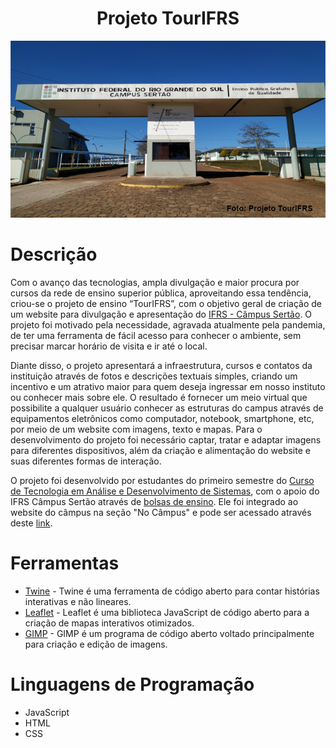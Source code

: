 <div align="center">
    <h1>Projeto TourIFRS</h1>
    
![Pórtico do Câmpus Sertão](https://github.com/gabrielpatzer/TourIFRS/blob/main/public/images/portW720.jpg)
</div>

# Descrição
Com o avanço das tecnologias, ampla divulgação e maior procura por cursos da rede de ensino superior pública, aproveitando essa tendência, criou-se o projeto de ensino “TourIFRS”, com o objetivo geral de criação de um website para  divulgação e apresentação do [IFRS - Câmpus Sertão](https://ifrs.edu.br/sertao/). O projeto foi motivado pela necessidade, agravada atualmente pela pandemia, de ter uma ferramenta de fácil acesso para conhecer o ambiente, sem precisar marcar horário de visita e ir até o local.

Diante disso, o projeto apresentará a infraestrutura, cursos e contatos da instituição através de fotos e descrições textuais simples, criando um incentivo e um atrativo maior para quem deseja ingressar em nosso instituto ou conhecer mais sobre ele. O resultado é fornecer um meio virtual que possibilite a qualquer usuário conhecer as estruturas do campus através de equipamentos eletrônicos como computador, notebook, smartphone, etc, por meio de um website com imagens, texto e mapas. Para o desenvolvimento do projeto foi necessário captar, tratar e adaptar imagens para diferentes dispositivos, além da criação e alimentação do website e suas diferentes formas de interação.

O projeto foi desenvolvido por estudantes do primeiro semestre do [Curso de Tecnologia em Análise e Desenvolvimento de Sistemas](https://ifrs.edu.br/sertao/ensino/cursos-superiores/tecnologia-em-analise-e-desenvolvimento-de-sistemas/), com o apoio do IFRS Câmpus Sertão através de [bolsas de ensino](https://ifrs.edu.br/sertao/ensino/projetos-de-ensino-2/). Ele foi integrado ao website do câmpus na seção "No Câmpus" e pode ser acessado através deste [link](https://ifrs.edu.br/sertao/no-campus/tourifrs/).

# Ferramentas
- [Twine](https://twinery.org/) - Twine é uma ferramenta de código aberto para contar histórias interativas e não lineares.
- [Leaflet](https://leafletjs.com/) - Leaflet é uma biblioteca JavaScript de código aberto para a criação de mapas interativos otimizados.
- [GIMP](https://www.gimp.org/) - GIMP é um programa de código aberto voltado principalmente para criação e edição de imagens.

# Linguagens de Programação
- JavaScript
- HTML
- CSS
